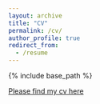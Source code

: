```yaml
---
layout: archive
title: "CV"
permalink: /cv/
author_profile: true
redirect_from:
  - /resume
---
```


{% include base_path %}

[Please find my cv here](https://k101w.github.io/files/Kewen_Wu_CV.pdf)

